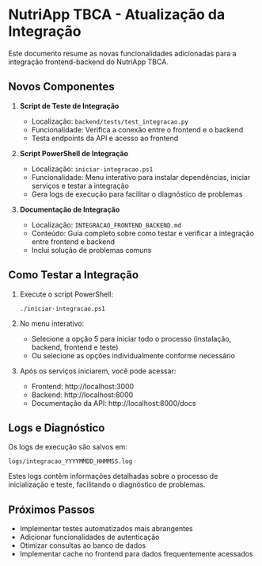 # NutriApp TBCA - Atualização da Integração

Este documento resume as novas funcionalidades adicionadas para a integração frontend-backend do NutriApp TBCA.

## Novos Componentes

1. **Script de Teste de Integração**
   - Localização: `backend/tests/test_integracao.py`
   - Funcionalidade: Verifica a conexão entre o frontend e o backend
   - Testa endpoints da API e acesso ao frontend

2. **Script PowerShell de Integração**
   - Localização: `iniciar-integracao.ps1`
   - Funcionalidade: Menu interativo para instalar dependências, iniciar serviços e testar a integração
   - Gera logs de execução para facilitar o diagnóstico de problemas

3. **Documentação de Integração**
   - Localização: `INTEGRACAO_FRONTEND_BACKEND.md`
   - Conteúdo: Guia completo sobre como testar e verificar a integração entre frontend e backend
   - Inclui solução de problemas comuns

## Como Testar a Integração

1. Execute o script PowerShell:
   ```
   ./iniciar-integracao.ps1
   ```

2. No menu interativo:
   - Selecione a opção 5 para iniciar todo o processo (instalação, backend, frontend e teste)
   - Ou selecione as opções individualmente conforme necessário

3. Após os serviços iniciarem, você pode acessar:
   - Frontend: http://localhost:3000
   - Backend: http://localhost:8000
   - Documentação da API: http://localhost:8000/docs

## Logs e Diagnóstico

Os logs de execução são salvos em:
```
logs/integracao_YYYYMMDD_HHMMSS.log
```

Estes logs contêm informações detalhadas sobre o processo de inicialização e teste, facilitando o diagnóstico de problemas.

## Próximos Passos

- Implementar testes automatizados mais abrangentes
- Adicionar funcionalidades de autenticação
- Otimizar consultas ao banco de dados
- Implementar cache no frontend para dados frequentemente acessados
